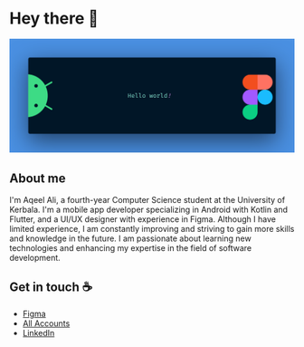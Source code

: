 # Hey there :wave:

<img src="https://github.com/Aqeel-ali/aqeel-ali/blob/main/Hello%20world.png" alt="Hello world">


## About me

I'm Aqeel Ali, a fourth-year Computer Science student at the University of Kerbala. I'm a mobile app developer specializing in Android with Kotlin and Flutter, and a UI/UX designer with experience in Figma. Although I have limited experience, I am constantly improving and striving to gain more skills and knowledge in the future. I am passionate about learning new technologies and enhancing my expertise in the field of software development.
## Get in touch :coffee:

- [Figma](https://www.figma.com/@aqeelalikhalaf)
- [All Accounts](https://linktr.ee/aqeel_ali)
- [LinkedIn](https://www.linkedin.com/in/aqeel-ali-7a6524245?utm_source=share&utm_campaign=share_via&utm_content=profile&utm_medium=android_app)

